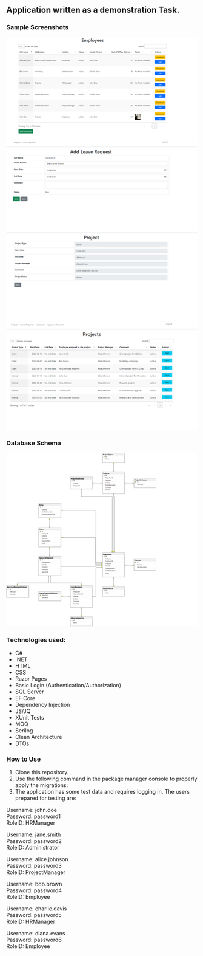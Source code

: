 ## Application written as a demonstration Task.

### Sample Screenshots
![Alt text](https://raw.githubusercontent.com/MariuszBudzynski/DEMO_Out_of_Office_App/master/2024-06-22%20141332.png)
![Alt text](https://raw.githubusercontent.com/MariuszBudzynski/DEMO_Out_of_Office_App/master/2024-06-22%20141633.png)
![Alt text](https://raw.githubusercontent.com/MariuszBudzynski/DEMO_Out_of_Office_App/master/2024-06-22%20141556.png)
![Alt text](https://raw.githubusercontent.com/MariuszBudzynski/DEMO_Out_of_Office_App/master/2024-06-22%20141431.png)

### Database Schema
![Alt text](https://raw.githubusercontent.com/MariuszBudzynski/DEMO_Out_of_Office_App/master/DBDiagram.jpg)

### Technologies used:
- C#
- .NET
- HTML
- CSS
- Razor Pages
- Basic Login (Authentication/Authorization)
- SQL Server
- EF Core
- Dependency Injection
- JS/JQ
- XUnit Tests
- MOQ
- Serilog
- Clean Architecture
- DTOs

### How to Use
1. Clone this repository.
2. Use the following command in the package manager console to properly apply the migrations:
3. The application has some test data and requires logging in. The users prepared for testing are:

Username: john.doe  
Password: password1  
RoleID: HRManager

Username: jane.smith  
Password: password2  
RoleID: Administrator

Username: alice.johnson  
Password: password3  
RoleID: ProjectManager

Username: bob.brown  
Password: password4  
RoleID: Employee

Username: charlie.davis  
Password: password5  
RoleID: HRManager

Username: diana.evans  
Password: password6  
RoleID: Employee
